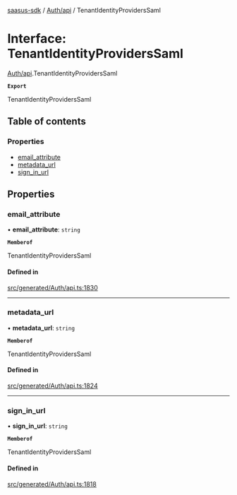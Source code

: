 [saasus-sdk](../README.md) / [Auth/api](../modules/Auth_api.md) / TenantIdentityProvidersSaml

# Interface: TenantIdentityProvidersSaml

[Auth/api](../modules/Auth_api.md).TenantIdentityProvidersSaml

**`Export`**

TenantIdentityProvidersSaml

## Table of contents

### Properties

- [email\_attribute](Auth_api.TenantIdentityProvidersSaml.md#email_attribute)
- [metadata\_url](Auth_api.TenantIdentityProvidersSaml.md#metadata_url)
- [sign\_in\_url](Auth_api.TenantIdentityProvidersSaml.md#sign_in_url)

## Properties

### email\_attribute

• **email\_attribute**: `string`

**`Memberof`**

TenantIdentityProvidersSaml

#### Defined in

[src/generated/Auth/api.ts:1830](https://github.com/saasus-platform/saasus-sdk-javascript/blob/997c544/src/generated/Auth/api.ts#L1830)

___

### metadata\_url

• **metadata\_url**: `string`

**`Memberof`**

TenantIdentityProvidersSaml

#### Defined in

[src/generated/Auth/api.ts:1824](https://github.com/saasus-platform/saasus-sdk-javascript/blob/997c544/src/generated/Auth/api.ts#L1824)

___

### sign\_in\_url

• **sign\_in\_url**: `string`

**`Memberof`**

TenantIdentityProvidersSaml

#### Defined in

[src/generated/Auth/api.ts:1818](https://github.com/saasus-platform/saasus-sdk-javascript/blob/997c544/src/generated/Auth/api.ts#L1818)
